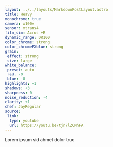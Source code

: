 ```yaml
---
layout: ../../layouts/MarkdownPostLayout.astro
title: Heavy
monochrome: true
camera: x100v 
sensor: xtrans4
film_sim: Acros +R
dynamic_range: DR100
color_chrome: strong
color_chromeFXblue: strong
grain:
 effect: strong
 size: large
white_balance: 
 preset: auto
 red: -8
 blue: -8
highlights: +1
shadows: +3
sharpness: 0
noise_reduction: -4
clarity: +1
chef: JayRegular
source: 
 link:
  type: youtube
  url: https://youtu.be/tjn7lZCMhFA
---
```

Lorem ipsum sid ahmet dolor truc